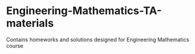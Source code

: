 # Engineering-Mathematics-TA-materials
Contains homeworks and solutions designed for Engineering Mathematics course
